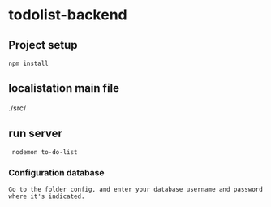 # todolist-backend

## Project setup
```
npm install
```
## localistation main file
./src/
## run server
```
 nodemon to-do-list
```

### Configuration database
```
Go to the folder config, and enter your database username and password where it's indicated.
```

